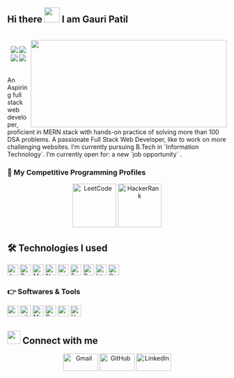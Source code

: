 


## Hi there <img src="https://media.giphy.com/media/hvRJCLFzcasrR4ia7z/giphy.gif" width="35"> I am Gauri Patil


<br/>

<img align='right' src="https://static.javatpoint.com/blog/images/mern-stack.png" width="450" height="200">


<p align="center">
<img src="https://img.shields.io/badge/Age-22-blue" />
  <img src="https://img.shields.io/badge/Focus-Web%20Developement-brightgreen" />
  <img src="https://img.shields.io/badge/Lives-Maharashtra-success" />
  <img src="https://img.shields.io/badge/Languages-English%20%26%20Hindi-brightgreen" />
</p>
 &nbsp;  &nbsp;  &nbsp; &nbsp;  &nbsp;  &nbsp; An Aspiring full stack web developer, proficient in MERN stack with hands-on practice of solving more than 100 DSA problems. A passionate Full Stack Web Developer, like to work on more challenging websites. I’m currently pursuing B.Tech in `Information Technology`. 
I’m currently open for: a new `job opportunity` .

### 👀 My Competitive Programming Profiles

<p align="center">
	<a href="https://leetcode.com/gauri_7920/"><img src="https://encrypted-tbn0.gstatic.com/images?q=tbn:ANd9GcTU3xRVkEaRXcFhO_QIQuZPdOU2lxYMBg8ltL7nwsHvITf_RNoWWnGVzk9VwIQxo_1igvM&usqp=CAU" alt="LeetCode"height="100px" width="100px"/></a>
	<a href="https://www.hackerrank.com/gaurip388"><img src="https://cdn3.iconfinder.com/data/icons/logos-and-brands-adobe/512/160_Hackerrank-512.png" alt="HackerRank"/ height="100px" width="100px"></a>     
</p>

## 🛠️ Technologies I used

<p>
    <img alt="Javascript"
        src="https://img.shields.io/badge/JavaScript-323330?style=for-the-badge&logo=javascript&logoColor=F7DF1E"
        height="25px" />
    <img alt="React" src="https://img.shields.io/badge/React-20232A?style=for-the-badge&logo=react&logoColor=61DAFB"
        height="25px" />
    <img alt="MongoDB" src="https://img.shields.io/badge/-MongoDB-13aa52?style=flat-square&logo=mongodb&logoColor=white"
        height="25px" />
    <img alt="Nodejs"
        src="https://img.shields.io/badge/Node.js-339933?style=for-the-badge&logo=nodedotjs&logoColor=white"
        height="25px" />
    <img alt="redux" src="https://img.shields.io/badge/-Redux-764ABC?style=flat-square&logo=redux&logoColor=white"
        height="25px" />
    <img alt="Express"
        src="https://img.shields.io/badge/express.js-%23404d59.svg?style=for-the-badge&logo=express&logoColor=%2361DAFB"
        height="25px" />   
    <img alt="Python" src="https://img.shields.io/badge/Python-14354C?style=for-the-badge&logo=python&logoColor=white"
        height="25px" />
    <img alt="html5" src="https://img.shields.io/badge/HTML5-E34F26?style=for-the-badge&logo=html5&logoColor=white"
        height="25px" />
    <img alt="Css3" src="https://img.shields.io/badge/CSS3-1572B6?style=for-the-badge&logo=css3&logoColor=white"
        height="25px" />
  
</p>




 ### 👉 Softwares & Tools
 
<p >
<img alt="npm" src="https://img.shields.io/badge/NPM-%23000000.svg?style=for-the-badge&logo=npm&logoColor=white"
        height="25px" />
<img alt="git" src="https://img.shields.io/badge/-Git-F05032?style=flat-square&logo=git&logoColor=white"
        height="25px" />
<img alt="Material UI"
        src="https://img.shields.io/badge/Material--UI-0081CB?style=for-the-badge&logo=material-ui&logoColor=white"
        height="25px" />
<img alt="Prettier"
    src="https://img.shields.io/badge/-Prettier-F7B93E?style=flat-square&logo=prettier&logoColor=white"
        height="25px" />
<img alt="postman"
        src="https://img.shields.io/badge/Postman-FF6C37?style=for-the-badge&logo=Postman&logoColor=white"
        height="25px" />
<img alt="Heroku" src="https://img.shields.io/badge/-Heroku-430098?style=flat-square&logo=heroku&logoColor=white"
        height="25px" />
</p>


## <img src="https://media.giphy.com/media/iY8CRBdQXODJSCERIr/giphy.gif" width="30px"> Connect with me
<p align="center">
	<a href="gaurip388@gmail.com"><img img src="https://img.shields.io/badge/gmail-%23EA4335.svg?style=plastic&logo=gmail&logoColor=white" alt="Gmail"width="80px" height="40px"/></a>
	<a href="https://github.com/gauri9359060"><img src="https://img.shields.io/badge/github-%23181717.svg?style=plastic&logo=github&logoColor=white" alt="GitHub"width="80px" height="40px"/></a>
	<a href="https://www.linkedin.com/in/gauripatil79/"><img src="https://img.shields.io/badge/linkedin-%230A66C2.svg?style=plastic&logo=linkedin&logoColor=white" alt="LinkedIn" width="80px" height="40px"/></a>
</p>

